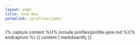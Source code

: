 ```yaml
---
layout: page
title: Jane Doe
permalink: /profiles/jane/
---
```


{% capture content %}{% include profiles/profile-jane.md %}{% endcapture %}
{{ content | markdownify }}
